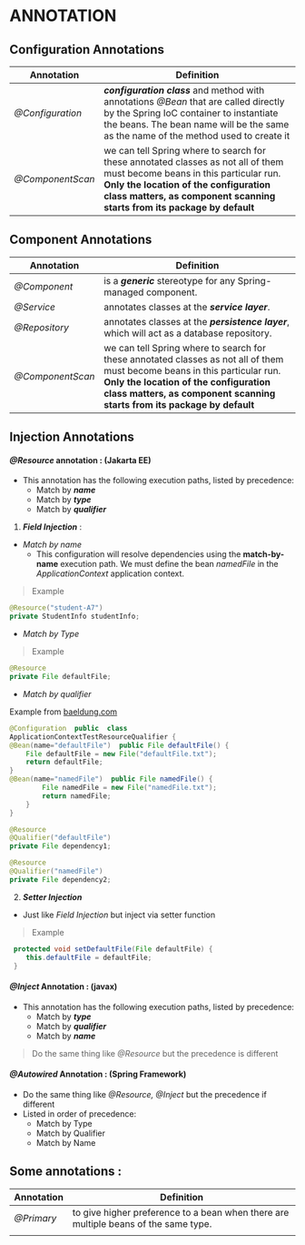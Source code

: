 # ANNOTATION
##  **Configuration Annotations**

|  Annotation |  Definition |   
|---|---|
|  _@Configuration_ |   _**configuration class**_ and method with annotations _@Bean_ that are called directly by the Spring IoC container to instantiate the beans. The bean name will be the same as the name of the method used to create it |
| _@ComponentScan_  |  we can tell Spring where to search for these annotated classes as not all of them must become beans in this particular run. **Only the location of the configuration class matters, as component scanning starts from its package by default** | 

## **Component Annotations**

| Annotation  | Definition  | 
|---|---|
|_@Component_|is a _**generic**_ stereotype for any Spring-managed component.|
|_@Service_|annotates classes at the _**service layer**_.|
|_@Repository_|annotates classes at the _**persistence layer**_, which will act as a database repository.|
| _@ComponentScan_  |  we can tell Spring where to search for these annotated classes as not all of them must become beans in this particular run. **Only the location of the configuration class matters, as component scanning starts from its package by default** | 

## **Injection Annotations**
#### _**@Resource**_ **annotation** : (Jakarta EE)
- This annotation has the following execution paths, listed by precedence:
	- Match by _**name**_
	- Match by _**type**_
	- Match by _**qualifier**_

1. _**Field Injection**_ :
- _Match by name_
	- This configuration will resolve dependencies using the **match-by-name** execution path. We must define the bean _namedFile_ in the _ApplicationContext_ application context.
> Example
```java
@Resource("student-A7")
private StudentInfo studentInfo;
```
- _Match by Type_ 

> Example 
```java
@Resource  
private File defaultFile;
```

- _Match by qualifier_ 

Example from [baeldung.com](https://www.baeldung.com/spring-annotations-resource-inject-autowire)
```java
@Configuration  public  class 
ApplicationContextTestResourceQualifier { 
@Bean(name="defaultFile")  public File defaultFile() { 
    File defaultFile = new File("defaultFile.txt"); 
    return defaultFile; 
} 
@Bean(name="namedFile")  public File namedFile() { 
        File namedFile = new File("namedFile.txt"); 
        return namedFile; 
    } 
}
```

```java
@Resource  
@Qualifier("defaultFile")  
private File dependency1; 

@Resource 
@Qualifier("namedFile")  
private File dependency2;
```

2. _**Setter Injection**_
- Just like _Field Injection_ but inject via setter function
> Example
```java
 protected void setDefaultFile(File defaultFile) {
    this.defaultFile = defaultFile; 
 }
```
#### _**@Inject**_  Annotation : (javax)
- This annotation has the following execution paths, listed by precedence:
	- Match by _**type**_
	- Match by _**qualifier**_
	- Match by _**name**_

> Do the same thing like _@Resource_ but the precedence is different
#### _**@Autowired**_ Annotation : (Spring Framework)
- Do the same thing like _@Resource, @Inject_ but the precedence if different 
- Listed in order of precedence:
	- Match by Type
	- Match by Qualifier
	- Match by Name


## Some annotations :
|Annotation|Definition|
|---|---|
|_@Primary_| to give higher preference to a bean when there are multiple beans of the same type.|
|||



<!--stackedit_data:
eyJoaXN0b3J5IjpbMTExMDA2Nzc3NSwtMTQ4ODYxODE2NiwtNz
E0NjkxMjg3LC0xMDM1NDM5MjA5LC0xNTYyNjU0Njk4LDEyMDQ2
ODQ1MzksOTM4NDA1MDMzLC0yMDYyNTcxMzA0LDQxOTE0NDY4MS
wyNDEzMzM0NTRdfQ==
-->